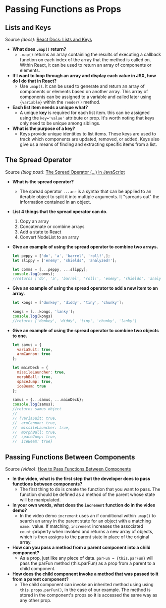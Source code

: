 # Passing Functions as Props

## Lists and Keys

Source *(docs)*: [React Docs: Lists and Keys](https://reactjs.org/docs/lists-and-keys.html)

* **What does `.map()` return?**
  * `.map()` returns an array containing the results of executing a callback function on each index of the array that the method is called on. Within React, it can be used to return an array of components or elements.
* **If I want to loop through an array and display each value in JSX, how do I do that in React?**
  * Use `.map()`. It can be used to generate and return an array of components or elements based on another array. This array of components can be assigned to a variable and called later using `{variable}` within the `render()` method.
* **Each list item needs a unique what?**
  * A unique **key** is required for each list item. this can be assigned using the `key='value'` attribute or prop. It's worth noting that keys only need to be unique among siblings.
* **What is the purpose of a key?**
  * Keys provide unique identities to list items. These keys are used to track which components are updated, removed, or added. Keys also give us a means of finding and extracting specific items from a list.

## The Spread Operator

Source *(blog post)*: [The Spread Operator (...) in JavaScript](https://medium.com/coding-at-dawn/how-to-use-the-spread-operator-in-javascript-b9e4a8b06fab)

* **What is the spread operator?**
  * The spread operator `...arr` is a syntax that can be applied to an iterable object to split it into multiple arguments. It "spreads out" the information contained in an object.

* **List 4 things that the spread operator can do.**
  1. Copy an array
  2. Concatenate or combine arrays
  3. Add a state to React
  4. Convert NodeList to an array

* **Give an example of using the spread operator to combine two arrays.**
  
  ```js
  let peppy = ['do', 'a', 'barrel', 'roll!',];
  let slippy = ['enemy', 'shields', 'analyzed!'];

  let comms = [...peppy, ...slippy];
  console.log(comms);
  //returns ['do', 'a', 'barrel', 'roll!', 'enemy', 'shields', 'analyzed!']
  ```

* **Give an example of using the spread operator to add a new item to an array.**
  
  ```js
  let kongs = ['donkey', 'diddy', 'tiny', 'chunky'];

  kongs = [...kongs, 'lanky'];
  console.log(kongs)
  //returns ['donkey', 'diddy', 'tiny', 'chunky', 'lanky']
  ```

* **Give an example of using the spread operator to combine two objects to one.**

  ```js
  let samus = {
    variaSuit: true,
    armCannon: true
  };

  let mainDeck = {
    missileLauncher: true,
    morphBall: true,
    spaceJump: true,
    iceBeam: true
  };

  samus = {...samus, ...mainDeck};
  console.log(samus);
  //returns samus object
  //
  // {variaSuit: true,
  //  armCannon: true,
  //  missileLauncher: true,
  //  morphBall: true,
  //  spaceJump: true,
  //  iceBeam: true}

  ```

## Passing Functions Between Components

Source *(video)*: [How to Pass Functions Between Components](https://www.youtube.com/watch?v=c05OL7XbwXU)

* **In the video, what is the first step that the developer does to pass functions between components?**
  * The first thing to do is create the function that you want to pass. The function should be defined as a method of the parent whose state will be manipulated.
* **In your own words, what does the `increment` function do in the video demo?**
  * In the video demo `increment` uses an if conditional within `.map()` to search an array in the parent state for an object with a matching `name:` value. If matching, `increment` increases the associated `count:`property when invoked and returns a new array of objects, which is then assigns to the parent state in place of the original array.
* **How can you pass a method from a parent component into a child component?**
  * As a prop, just like any piece of data. `parFun = {this.parFun}` will pass the parFun method (this.parFun) as a prop from a parent to a child component.
* **How does the child component invoke a method that was passed to it from a parent component?**
  * The child component can invoke an inherited method using using `this.props.parFun()`, in the case of our example. The method is stored in the component's props so it is accessed the same way as any other prop.
  